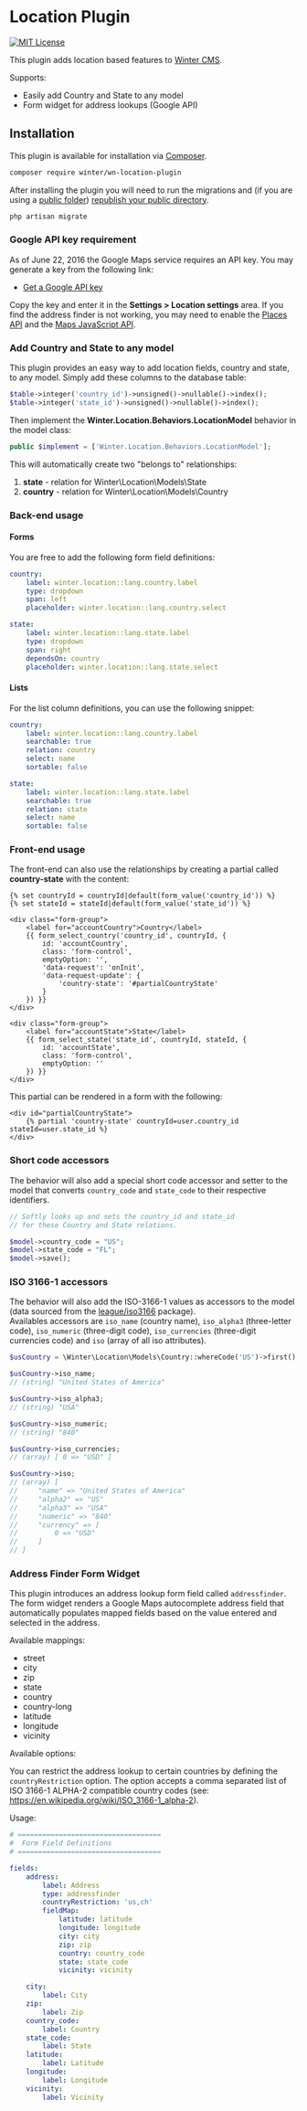 # Location Plugin

[![MIT License](https://img.shields.io/badge/license-MIT-blue.svg)](https://github.com/wintercms/wn-location-plugin/blob/main/LICENSE)

This plugin adds location based features to [Winter CMS](https://wintercms.com).

Supports:
- Easily add Country and State to any model
- Form widget for address lookups (Google API)

## Installation

This plugin is available for installation via [Composer](http://getcomposer.org/).

```bash
composer require winter/wn-location-plugin
```

After installing the plugin you will need to run the migrations and (if you are using a [public folder](https://wintercms.com/docs/develop/docs/setup/configuration#using-a-public-folder)) [republish your public directory](https://wintercms.com/docs/develop/docs/console/setup-maintenance#mirror-public-files).

```bash
php artisan migrate
```

### Google API key requirement

As of June 22, 2016 the Google Maps service requires an API key. You may generate a key from the following link:

- [Get a Google API key](https://developers.google.com/maps/documentation/javascript/get-api-key)

Copy the key and enter it in the **Settings > Location settings** area. If you find the address finder is not working, you may need to enable the [Places API](https://console.developers.google.com/apis/api/places_backend/overview?project=_) and the [Maps JavaScript API](https://console.developers.google.com/apis/api/maps_backend/overview?project=_).

### Add Country and State to any model

This plugin provides an easy way to add location fields, country and state, to any model. Simply add these columns to the database table:

```php
$table->integer('country_id')->unsigned()->nullable()->index();
$table->integer('state_id')->unsigned()->nullable()->index();
```

Then implement the **Winter.Location.Behaviors.LocationModel** behavior in the model class:

```php
public $implement = ['Winter.Location.Behaviors.LocationModel'];
```

This will automatically create two "belongs to" relationships:

1. **state** - relation for Winter\Location\Models\State
1. **country** - relation for Winter\Location\Models\Country

### Back-end usage

#### Forms

You are free to add the following form field definitions:

```yaml
country:
    label: winter.location::lang.country.label
    type: dropdown
    span: left
    placeholder: winter.location::lang.country.select

state:
    label: winter.location::lang.state.label
    type: dropdown
    span: right
    dependsOn: country
    placeholder: winter.location::lang.state.select
```

#### Lists

For the list column definitions, you can use the following snippet:

```yaml
country:
    label: winter.location::lang.country.label
    searchable: true
    relation: country
    select: name
    sortable: false

state:
    label: winter.location::lang.state.label
    searchable: true
    relation: state
    select: name
    sortable: false
```
### Front-end usage

The front-end can also use the relationships by creating a partial called **country-state** with the content:

```twig
{% set countryId = countryId|default(form_value('country_id')) %}
{% set stateId = stateId|default(form_value('state_id')) %}

<div class="form-group">
    <label for="accountCountry">Country</label>
    {{ form_select_country('country_id', countryId, {
        id: 'accountCountry',
        class: 'form-control',
        emptyOption: '',
        'data-request': 'onInit',
        'data-request-update': {
            'country-state': '#partialCountryState'
        }
    }) }}
</div>

<div class="form-group">
    <label for="accountState">State</label>
    {{ form_select_state('state_id', countryId, stateId, {
        id: 'accountState',
        class: 'form-control',
        emptyOption: ''
    }) }}
</div>
```

This partial can be rendered in a form with the following:

```twig
<div id="partialCountryState">
    {% partial 'country-state' countryId=user.country_id stateId=user.state_id %}
</div>
```

### Short code accessors

The behavior will also add a special short code accessor and setter to the model that converts `country_code` and `state_code` to their respective identifiers.

```php
// Softly looks up and sets the country_id and state_id
// for these Country and State relations.

$model->country_code = "US";
$model->state_code = "FL";
$model->save();
```
### ISO 3166-1 accessors

The behavior will also add the ISO-3166-1 values as accessors to the model (data sourced from the [league/iso3166](https://github.com/thephpleague/iso3166) package).  
Availables accessors are `iso_name` (country name), `iso_alpha3` (three-letter code), `iso_numeric` (three-digit code), `iso_currencies` (three-digit currencies code) and `iso` (array of all iso attributes).

```php
$usCountry = \Winter\Location\Models\Country::whereCode('US')->first();

$usCountry->iso_name;
// (string) "United States of America"

$usCountry->iso_alpha3;
// (string) "USA"

$usCountry->iso_numeric;
// (string) "840"

$usCountry->iso_currencies;
// (array) [ 0 => "USD" ]

$usCountry->iso;
// (array) [
//     "name" => "United States of America"
//     "alpha2" => "US"
//     "alpha3" => "USA"
//     "numeric" => "840"
//     "currency" => [
//         0 => "USD"
//     ]
// ]

```

### Address Finder Form Widget

This plugin introduces an address lookup form field called `addressfinder`. The form widget renders a Google Maps autocomplete address field that automatically populates mapped fields based on the value entered and selected in the address.

Available mappings:

- street
- city
- zip
- state
- country
- country-long
- latitude
- longitude
- vicinity

Available options:

You can restrict the address lookup to certain countries by defining the `countryRestriction` option. The option accepts a comma separated list of ISO 3166-1 ALPHA-2 compatible country codes (see: https://en.wikipedia.org/wiki/ISO_3166-1_alpha-2).

Usage:

```yaml
# ===================================
#  Form Field Definitions
# ===================================

fields:
    address:
        label: Address
        type: addressfinder
        countryRestriction: 'us,ch'
        fieldMap:
            latitude: latitude
            longitude: longitude
            city: city
            zip: zip
            country: country_code
            state: state_code
            vicinity: vicinity

    city:
        label: City
    zip:
        label: Zip
    country_code:
        label: Country
    state_code:
        label: State
    latitude:
        label: Latitude
    longitude:
        label: Longitude
    vicinity:
        label: Vicinity
```

